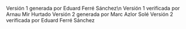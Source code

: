 Versión 1 generada por Eduard Ferré Sánchez\n
Versión 1 verificada por Arnau Mir Hurtado
Versión 2 generada por Marc Azlor Solé
Versión 2 verificada por Eduard Ferré Sánchez
